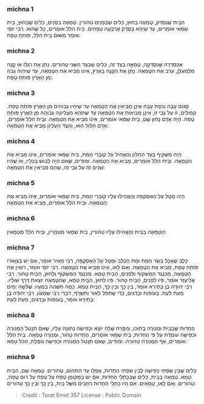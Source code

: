 
### michna 1
הַבַּיִת שֶׁנִּסְדַּק, טֻמְאָה בַחוּץ, כֵּלִים שֶׁבִּפְנִים טְהוֹרִין. טֻמְאָה בִפְנִים, כֵּלִים שֶׁבַּחוּץ, בֵּית שַׁמַּאי אוֹמְרִים, עַד שֶׁיְּהֵא בַסֶּדֶק אַרְבָּעָה טְפָחִים. בֵּית הִלֵּל אוֹמְרִים, כָּל שֶׁהוּא. רַבִּי יוֹסֵי אוֹמֵר מִשּׁוּם בֵּית הִלֵּל, פּוֹתֵחַ טָפַח: 

### michna 2
אַכְסַדְרָה שֶׁנִּסְדְּקָה, טֻמְאָה בְצַד זֶה, כֵּלִים שֶׁבַּצַּד הַשֵּׁנִי טְהוֹרִים. נָתַן אֶת רַגְלוֹ אוֹ קָנֶה מִלְמַעְלָן, עֵרֵב אֶת הַטֻּמְאָה. נָתַן אֶת הַקָּנֶה בָאָרֶץ, אֵינוֹ מֵבִיא אֶת הַטֻּמְאָה, עַד שֶׁיִּהְיֶה גָבֹהַּ מִן הָאָרֶץ פּוֹתֵחַ טָפַח: 

### michna 3
סָגוֹס עָבֶה וְכֹפֶת עָבֶה אֵינָן מְבִיאִין אֶת הַטֻּמְאָה עַד שֶׁיִּהְיוּ גְבוֹהִים מִן הָאָרֶץ פּוֹתֵחַ טֶפַח. קְפוּלִים, זוֹ עַל גַּבֵּי זוֹ, אֵינָן מְבִיאוֹת אֶת הַטֻּמְאָה עַד שֶׁתְּהֵא הָעֶלְיוֹנָה גְבוֹהָה מִן הָאָרֶץ פּוֹתֵחַ טֶפַח. הָיָה אָדָם נָתוּן שָׁם, בֵּית שַׁמַּאי אוֹמְרִים, אֵינוֹ מֵבִיא אֶת הַטֻּמְאָה. וּבֵית הִלֵּל אוֹמְרִים, אָדָם חָלוּל הוּא, וְהַצַּד הָעֶלְיוֹן מֵבִיא אֶת הַטֻּמְאָה: 

### michna 4
הָיָה מַשְׁקִיף בְּעַד הַחַלּוֹן וְהֶאֱהִיל עַל קוֹבְרֵי הַמֵּת, בֵּית שַׁמַּאי אוֹמְרִים, אֵינוֹ מֵבִיא אֶת הַטֻּמְאָה. וּבֵית הִלֵּל אוֹמְרִים, מֵבִיא אֶת הַטֻּמְאָה. וּמוֹדִים, שֶׁאִם הָיָה לָבוּשׁ בְּכֵלָיו, אוֹ שֶׁהָיוּ שְׁנַיִם זֶה עַל גַּבֵּי זֶה, שֶׁהֵם מְבִיאִין אֶת הַטֻּמְאָה: 

### michna 5
הָיָה מֻטָּל עַל הָאַסְקֻפָּה וְהֶאֱהִילוּ עָלָיו קוֹבְרֵי הַמֵּת, בֵּית שַׁמַּאי אוֹמְרִים, אֵינוֹ מֵבִיא אֶת הַטֻּמְאָה. וּבֵית הִלֵּל אוֹמְרִים, מֵבִיא אֶת הַטֻּמְאָה: 

### michna 6
הַטֻּמְאָה בַבַּיִת וְהֶאֱהִילוּ עָלָיו טְהוֹרִין, בֵּית שַׁמַּאי מְטַהֲרִין, וּבֵית הִלֵּל מְטַמְּאִין: 

### michna 7
כֶּלֶב שֶׁאָכַל בְּשַׂר הַמֵּת וּמֵת הַכֶּלֶב וּמֻטָּל עַל הָאַסְקֻפָּה, רַבִּי מֵאִיר אוֹמֵר, אִם יֵשׁ בְּצַוָּארוֹ פּוֹתֵחַ טֶפַח, מֵבִיא אֶת הַטֻּמְאָה. וְאִם לָאו, אֵינוֹ מֵבִיא אֶת הַטֻּמְאָה. רַבִּי יוֹסֵי אוֹמֵר, רוֹאִין אֶת הַטֻּמְאָה, מִכְּנֶגֶד הַמַּשְׁקוֹף וְלִפְנִים, הַבַּיִת טָמֵא. מִכְּנֶגֶד הַמַּשְׁקוֹף וְלַחוּץ, הַבַּיִת טָהוֹר. רַבִּי אֱלִיעֶזֶר אוֹמֵר, פִּיו לִפְנִים, הַבַּיִת טָהוֹר. פִּיו לַחוּץ, הַבַּיִת טָמֵא, שֶׁהַטֻּמְאָה יוֹצֵאת דֶּרֶךְ שׁוּלָיו. רַבִּי יְהוּדָה בֶן בְּתֵירָא אוֹמֵר, בֵּין כָּךְ וּבֵין כָּךְ, הַבַּיִת טָמֵא. כַּמָּה תִשְׁהֶה בְמֵעָיו. שְׁלשָׁה יָמִים מֵעֵת לְעֵת. בְּעוֹפוֹת וּבְדָגִים, כְּדֵי שֶׁתִּפֹּל לָאוּר וְתִשָּׂרֵף, דִּבְרֵי רַבִּי שִׁמְעוֹן. רַבִּי יְהוּדָה בֶן בְּתֵירָא אוֹמֵר, בְּעוֹפוֹת וּבְדָגִים, מֵעֵת לְעֵת: 

### michna 8
הֶחָדוּת שֶׁבַּבַּיִת וּמְנוֹרָה בְתוֹכוֹ, וְהַפֶּרַח שֶׁלָּהּ יוֹצֵא וּכְפִישָׁה נְתוּנָה עָלָיו, שֶׁאִם תִּנָּטֵל הַמְּנוֹרָה וּכְפִישָׁה עוֹמֶדֶת עַל פִּי הֶחָדוּת, בֵּית שַׁמַּאי אוֹמְרִים, הֶחָדוּת טָהוֹר, וּמְנוֹרָה טְמֵאָה. בֵּית הִלֵּל אוֹמְרִים, אַף הַמְּנוֹרָה טְהוֹרָה. וּמוֹדִים, שֶׁאִם תִּנָּטֵל הַמְּנוֹרָה וּכְפִישָׁה נוֹפֶלֶת, הַכֹּל טָמֵא: 

### michna 9
כֵּלִים שֶׁבֵּין שִׂפְתֵי כְפִישָׁה לְבֵין שִׂפְתֵי הֶחָדוּת, אֲפִלּוּ עַד הַתְּהוֹם, טְהוֹרִים. טֻמְאָה שָׁם, הַבַּיִת טָמֵא. טֻמְאָה בַבַּיִת, כֵּלִים שֶׁבְּכָתְלֵי הֶחָדוּת, אִם יֵשׁ בִּמְקוֹמָן טֶפַח עַל טֶפַח עַל רוּם טֶפַח, טְהוֹרִים. וְאִם לָאו, טְמֵאִים. אִם הָיוּ כָתְלֵי הֶחָדוּת רְחָבִים מִשֶּׁל בַּיִת, בֵּין כָּךְ וּבֵין כָּךְ טְהוֹרִים: 

>Credit : Torat Emet 357
>License : Public Domain 